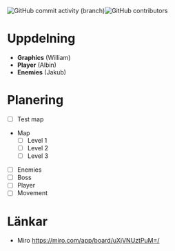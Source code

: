 ![GitHub commit activity (branch)](https://img.shields.io/github/commit-activity/t/WilleGyr/Project-Intro-Ingenjorsarbete?label=Total%20Commits&color=orange)![GitHub contributors](https://img.shields.io/github/contributors/WilleGyr/Project-Intro-Ingenjorsarbete)


# Uppdelning
- **Graphics** (William)
- **Player** (Albin)
- **Enemies** (Jakub)

# Planering
- [ ] Test map
- Map
  - [ ] Level 1
  - [ ] Level 2
  - [ ] Level 3
- [ ] Enemies
- [ ] Boss
- [ ] Player
- [ ] Movement

# Länkar
- Miro https://miro.com/app/board/uXjVNUztPuM=/
